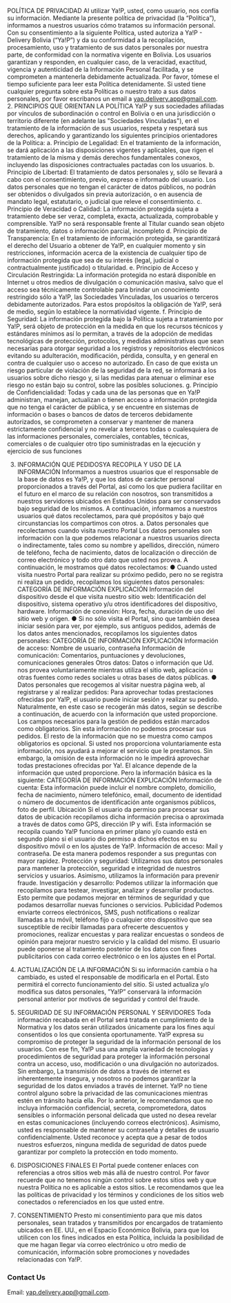 POLÍTICA DE PRIVACIDAD
Al utilizar Ya!P, usted, como usuario, nos confía su información. Mediante la presente política de privacidad (la “Política”), informamos a nuestros usuarios cómo tratamos su información personal. Con su consentimiento a la siguiente Política, usted autoriza a Ya!P - Delivery Bolivia (“Ya!P”) y da su conformidad a la recopilación, procesamiento, uso y tratamiento de sus datos personales por nuestra parte, de conformidad con la normativa vigente en Bolivia. Los usuarios garantizan y responden, en cualquier caso, de la veracidad, exactitud, vigencia y autenticidad de la Información Personal facilitada, y se comprometen a mantenerla debidamente actualizada. Por favor, tómese el tiempo suficiente para leer esta Política detenidamente. Si usted tiene cualquier pregunta sobre esta Políticas o nuestro trato a sus datos personales, por favor escribanos un email a yap.delivery.app@gmail.com.
2. PRINCIPIOS QUE ORIENTAN LA POLÍTICA Ya!P y sus sociedades afiliadas por vínculos de subordinación o control en Bolivia o en una jurisdicción o territorio diferente (en adelante las "Sociedades Vinculadas"), en el tratamiento de la información de sus usuarios, respeta y respetará sus derechos, aplicando y garantizando los siguientes principios orientadores de la Política: 
  a. Principio de Legalidad: En el tratamiento de la información, se dará aplicación a las disposiciones vigentes y aplicables, que rigen el tratamiento de la misma y demás derechos fundamentales conexos, incluyendo las disposiciones contractuales pactadas con los usuarios. b. Principio de Libertad: El tratamiento de datos personales y, sólo se llevará a cabo con el consentimiento, previo, expreso e informado del usuario. Los datos personales que no tengan el carácter de datos públicos, no podrán ser obtenidos o divulgados sin previa autorización, o en ausencia de mandato legal, estatutario, o judicial que releve el consentimiento. 
  c. Principio de Veracidad o Calidad: La información protegida sujeta a tratamiento debe ser veraz, completa, exacta, actualizada, comprobable y comprensible. Ya!P no será responsable frente al Titular cuando sean objeto de tratamiento, datos o información parcial, incompleto
  d. Principio de Transparencia: En el tratamiento de información protegida, se garantitizará el derecho del Usuario a obtener de Ya!P, en cualquier momento y sin restricciones, información acerca de la existencia de cualquier tipo de información protegida que sea de su interés (legal, judicial o contractualmente justificado) o titularidad. 
  e. Principio de Acceso y Circulación Restringida: La información protegida no estará disponible en Internet u otros medios de divulgación o comunicación masiva, salvo que el acceso sea técnicamente controlable para brindar un conocimiento restringido sólo a Ya!P, las Sociedades Vinculadas, los usuarios o terceros debidamente autorizados. Para estos propósitos la obligación de Ya!P, será de medio, según lo establece la normatividad vigente. 
  f. Principio de Seguridad: La información protegida bajo la Política sujeta a tratamiento por Ya!P, será objeto de protección en la medida en que los recursos técnicos y estándares mínimos así lo permitan, a través de la adopción de medidas tecnológicas de protección, protocolos, y medidas administrativas que sean necesarias para otorgar seguridad a los registros y repositorios electrónicos evitando su adulteración, modificación, pérdida, consulta, y en general en contra de cualquier uso o acceso no autorizado. En caso de que exista un riesgo particular de violación de la seguridad de la red, se informará a los usuarios sobre dicho riesgo y, si las medidas para atenuar o eliminar ese riesgo no están bajo su control, sobre las posibles soluciones. 
  g. Principio de Confidencialidad: Todas y cada una de las personas que en Ya!P administran, manejan, actualizan o tienen acceso a información protegida que no tenga el carácter de pública, y se encuentre en sistemas de información o bases o bancos de datos de terceros debidamente autorizados, se comprometen a conservar y mantener de manera estrictamente confidencial y no revelar a terceros todas o cualesquiera de las informaciones personales, comerciales, contables, técnicas, comerciales o de cualquier otro tipo suministradas en la ejecución y ejercicio de sus funciones

3. INFORMACIÓN QUE PEDIDOSYA RECOPILA Y USO DE LA INFORMACIÓN Informamos a nuestros usuarios que el responsable de la base de datos es Ya!P, y que los datos de carácter personal proporcionados a través del Portal, así como los que pudiera facilitar en el futuro en el marco de su relación con nosotros, son transmitidos a nuestros servidores ubicados en Estados Unidos para ser conservados bajo seguridad de los mismos. A continuación, informamos a nuestros usuarios qué datos recolectamos, para qué propósitos y bajo qué circunstancias los compartimos con otros. 
  a. Datos personales que recolectamos cuando visita nuestro Portal Los datos personales son información con la que podemos relacionar a nuestros usuarios directa o indirectamente, tales como su nombre y apellidos, dirección, número de teléfono, fecha de nacimiento, datos de localización o dirección de correo electrónico y todo otro dato que usted nos provea. A continuación, le mostramos qué datos recolectamos: ● Cuando usted visita nuestro Portal para realizar su próximo pedido, pero no se registra ni realiza un pedido, recopilamos los siguientes datos personales: CATEGORÍA DE INFORMACIÓN EXPLICACIÓN Información del dispositivo desde el que visita nuestro sitio web: Identificación del dispositivo, sistema operativo y/u otros identificadores del dispositivo, hardware. Información de conexión: Hora, fecha, duración de uso del sitio web y origen. ● Si no sólo visita el Portal, sino que también desea iniciar sesión para ver, por ejemplo, sus antiguos pedidos, además de los datos antes mencionados, recopilamos los siguientes datos personales: CATEGORÍA DE INFORMACIÓN EXPLICACIÓN Información de acceso: Nombre de usuario, contraseña Información de comunicación: Comentarios, puntuaciones y devoluciones, comunicaciones generales Otros datos: Datos o información que Ud. nos provea voluntariamente mientras utiliza el sitio web, aplicación u otras fuentes como redes sociales u otras bases de datos públicas. ● Datos personales que recogemos al visitar nuestra página web, al registrarse y al realizar pedidos: Para aprovechar todas prestaciones ofrecidas por Ya!P, el usuario puede iniciar sesión y realizar su pedido. Naturalmente, en este caso se recogerán más datos, según se describe a continuación, de acuerdo con la información que usted proporcione. Los campos necesarios para la gestión de pedidos están marcados como obligatorios. Sin esta información no podemos procesar sus pedidos. El resto de la información que no se muestra como campos obligatorios es opcional. Si usted nos proporciona voluntariamente esta información, nos ayudará a mejorar el servicio que le prestamos. Sin embargo, la omisión de esta información no le impedirá aprovechar todas prestaciones ofrecidas por Ya!. El alcance depende de la información que usted proporcione. Pero la información básica es la siguiente: CATEGORÍA DE INFORMACIÓN EXPLICACIÓN Información de cuenta: Esta información puede incluir el nombre completo, domicilio, fecha de nacimiento, número telefónico, email, documento de identidad o número de documentos de identificación ante organismos públicos, foto de perfil. Ubicación Si el usuario da permiso para procesar sus datos de ubicación recopilamos dicha información precisa o aproximada a través de datos como GPS, dirección IP y wifi. Esta información se recopila cuando Ya!P funciona en primer plano y/o cuando está en segundo plano si el usuario dio permiso a dichos efectos en su dispositivo móvil o en los ajustes de Ya!P. Información de acceso: Mail y contraseña. 
De esta manera podemos responder a sus preguntas con mayor rapidez. Protección y seguridad: Utilizamos sus datos personales para mantener la protección, seguridad e integridad de nuestros servicios y usuarios. Asimismo, utilizamos la información para prevenir fraude. Investigación y desarrollo: Podemos utilizar la información que recopilamos para testear, investigar, analizar y desarrollar productos. Esto permite que podamos mejorar en términos de seguridad y que podamos desarrollar nuevas funciones o servicios. Publicidad Podemos enviarte correos electrónicos, SMS, push notifications o realizar llamadas a tu móvil, teléfono fijo o cualquier otro dispositivo que sea susceptible de recibir llamadas para ofrecerte descuentos y promociones, realizar encuestas y para realizar encuestas o sondeos de opinión para mejorar nuestro servicio y la calidad del mismo. El usuario puede oponerse al tratamiento posterior de los datos con fines publicitarios con cada correo electrónico o en los ajustes en el Portal. 

4. ACTUALIZACIÓN DE LA INFORMACIÓN Si su información cambia o ha cambiado, es usted el responsable de modificarla en el Portal. Esto permitirá el correcto funcionamiento del sitio. Si usted actualiza y/o modifica sus datos personales, ”Ya!P” conservará la información personal anterior por motivos de seguridad y control del fraude. 

5. SEGURIDAD DE SU INFORMACIÓN PERSONAL Y SERVIDORES Toda información recabada en el Portal será tratada en cumplimiento de la Normativa y los datos serán utilizados únicamente para los fines aquí consentidos o los que consienta oportunamente. Ya!P expresa su compromiso de proteger la seguridad de la información personal de los usuarios. Con ese fin, Ya!P usa una amplia variedad de tecnologías y procedimientos de seguridad para proteger la información personal contra un acceso, uso, modificación o una divulgación no autorizados. Sin embargo, La transmisión de datos a través de internet es inherentemente insegura, y nosotros no podemos garantizar la seguridad de los datos enviados a través de internet. Ya!P no tiene control alguno sobre la privacidad de las comunicaciones mientras estén en tránsito hacia ella. Por lo anterior, le recomendamos que no incluya información confidencial, secreta, comprometedora, datos sensibles o información personal delicada que usted no desea revelar en estas comunicaciones (incluyendo correos electrónicos). Asimismo, usted es responsable de mantener su contraseña y detalles de usuario confidencialmente. Usted reconoce y acepta que a pesar de todos nuestros esfuerzos, ninguna medida de seguridad de datos puede garantizar por completo la protección en todo momento. 

6. DISPOSICIONES FINALES El Portal puede contener enlaces con referencias a otros sitios web más allá de nuestro control. Por favor recuerde que no tenemos ningún control sobre estos sitios web y que nuestra Política no es aplicable a estos sitios. Le recomendamos que lea las políticas de privacidad y los términos y condiciones de los sitios web conectados o referenciados en los que usted entre.

7. CONSENTIMIENTO Presto mi consentimiento para que mis datos personales, sean tratados y transmitidos por encargados de tratamiento ubicados en EE. UU., en el Espacio Económico Bolivia, para que los utilicen con los fines indicados en esta Política, incluida la posibilidad de que me hagan llegar vía correo electrónico u otro medio de comunicación, información sobre promociones y novedades relacionadas con Ya!P. 
### Contact Us
Email: yap.delivery.app@gmail.com.
